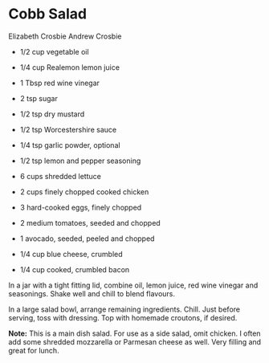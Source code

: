 # Cobb Salad

Elizabeth Crosbie
Andrew Crosbie

- 1/2 cup vegetable oil
- 1/4 cup Realemon lemon juice
- 1 Tbsp red wine vinegar
- 2 tsp sugar
- 1/2 tsp dry mustard
- 1/2 tsp Worcestershire sauce
- 1/4 tsp garlic powder, optional
- 1/2 tsp lemon and pepper seasoning
- 6 cups shredded lettuce

- 2 cups finely chopped cooked chicken
- 3 hard-cooked eggs, finely chopped
- 2 medium tomatoes, seeded and chopped
- 1 avocado, seeded, peeled and chopped
- 1/4 cup blue cheese, crumbled
- 1/4 cup cooked, crumbled bacon

In a jar with a tight fitting lid, combine oil, lemon juice, red wine vinegar and seasonings. Shake well and chill to blend flavours.

In a large salad bowl, arrange remaining ingredients. Chill. Just before serving, toss with dressing. Top with homemade croutons, if desired.

**Note:** This is a main dish salad. For use as a side salad, omit chicken.  I often add some shredded mozzarella or Parmesan cheese as well. Very filling and great for lunch.